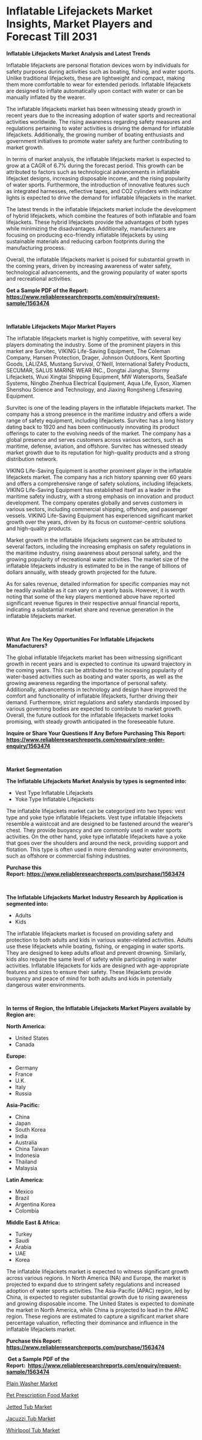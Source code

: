 <p><h1>Inflatable Lifejackets Market Insights, Market Players and Forecast Till 2031</h1></p><p><strong>Inflatable Lifejackets Market Analysis and Latest Trends</strong></p>
<p><p>Inflatable lifejackets are personal flotation devices worn by individuals for safety purposes during activities such as boating, fishing, and water sports. Unlike traditional lifejackets, these are lightweight and compact, making them more comfortable to wear for extended periods. Inflatable lifejackets are designed to inflate automatically upon contact with water or can be manually inflated by the wearer.</p><p>The inflatable lifejackets market has been witnessing steady growth in recent years due to the increasing adoption of water sports and recreational activities worldwide. The rising awareness regarding safety measures and regulations pertaining to water activities is driving the demand for inflatable lifejackets. Additionally, the growing number of boating enthusiasts and government initiatives to promote water safety are further contributing to market growth.</p><p>In terms of market analysis, the inflatable lifejackets market is expected to grow at a CAGR of 6.7% during the forecast period. This growth can be attributed to factors such as technological advancements in inflatable lifejacket designs, increasing disposable income, and the rising popularity of water sports. Furthermore, the introduction of innovative features such as integrated harnesses, reflective tapes, and CO2 cylinders with indicator lights is expected to drive the demand for inflatable lifejackets in the market.</p><p>The latest trends in the inflatable lifejackets market include the development of hybrid lifejackets, which combine the features of both inflatable and foam lifejackets. These hybrid lifejackets provide the advantages of both types while minimizing the disadvantages. Additionally, manufacturers are focusing on producing eco-friendly inflatable lifejackets by using sustainable materials and reducing carbon footprints during the manufacturing process.</p><p>Overall, the inflatable lifejackets market is poised for substantial growth in the coming years, driven by increasing awareness of water safety, technological advancements, and the growing popularity of water sports and recreational activities.</p></p>
<p><strong>Get a Sample PDF of the Report:&nbsp; <a href="https://www.reliableresearchreports.com/enquiry/request-sample/1563474">https://www.reliableresearchreports.com/enquiry/request-sample/1563474</a></strong></p>
<p>&nbsp;</p>
<p><strong>Inflatable Lifejackets Major Market Players</strong></p>
<p><p>The inflatable lifejackets market is highly competitive, with several key players dominating the industry. Some of the prominent players in this market are Survitec, VIKING Life-Saving Equipment, The Coleman Company, Hansen Protection, Drager, Johnson Outdoors, Kent Sporting Goods, LALIZAS, Mustang Survival, O'Neill, International Safety Products, SECUMAR, SALUS MARINE WEAR INC., Dongtai Jianghai, Stormy Lifejackets, Wuxi Xingtai Shipping Equipment, MW Watersports, SeaSafe Systems, Ningbo Zhenhua Electrical Equipment, Aqua Life, Eyson, Xiamen Shenshou Science and Technology, and Jiaxing Rongsheng Lifesaving Equipment.</p><p>Survitec is one of the leading players in the inflatable lifejackets market. The company has a strong presence in the maritime industry and offers a wide range of safety equipment, including lifejackets. Survitec has a long history dating back to 1920 and has been continuously innovating its product offerings to cater to the evolving needs of the market. The company has a global presence and serves customers across various sectors, such as maritime, defense, aviation, and offshore. Survitec has witnessed steady market growth due to its reputation for high-quality products and a strong distribution network.</p><p>VIKING Life-Saving Equipment is another prominent player in the inflatable lifejackets market. The company has a rich history spanning over 60 years and offers a comprehensive range of safety solutions, including lifejackets. VIKING Life-Saving Equipment has established itself as a leader in the maritime safety industry, with a strong emphasis on innovation and product development. The company operates globally and serves customers in various sectors, including commercial shipping, offshore, and passenger vessels. VIKING Life-Saving Equipment has experienced significant market growth over the years, driven by its focus on customer-centric solutions and high-quality products.</p><p>Market growth in the inflatable lifejackets segment can be attributed to several factors, including the increasing emphasis on safety regulations in the maritime industry, rising awareness about personal safety, and the growing popularity of recreational water activities. The market size of the inflatable lifejackets industry is estimated to be in the range of billions of dollars annually, with steady growth projected for the future.</p><p>As for sales revenue, detailed information for specific companies may not be readily available as it can vary on a yearly basis. However, it is worth noting that some of the key players mentioned above have reported significant revenue figures in their respective annual financial reports, indicating a substantial market share and revenue generation in the inflatable lifejackets market.</p></p>
<p>&nbsp;</p>
<p><strong>What Are The Key Opportunities For Inflatable Lifejackets Manufacturers?</strong></p>
<p><p>The global inflatable lifejackets market has been witnessing significant growth in recent years and is expected to continue its upward trajectory in the coming years. This can be attributed to the increasing popularity of water-based activities such as boating and water sports, as well as the growing awareness regarding the importance of personal safety. Additionally, advancements in technology and design have improved the comfort and functionality of inflatable lifejackets, further driving their demand. Furthermore, strict regulations and safety standards imposed by various governing bodies are expected to contribute to market growth. Overall, the future outlook for the inflatable lifejackets market looks promising, with steady growth anticipated in the foreseeable future.</p></p>
<p><strong>Inquire or Share Your Questions If Any Before Purchasing This Report: <a href="https://www.reliableresearchreports.com/enquiry/pre-order-enquiry/1563474">https://www.reliableresearchreports.com/enquiry/pre-order-enquiry/1563474</a></strong></p>
<p>&nbsp;</p>
<p><strong>Market Segmentation</strong></p>
<p><strong>The Inflatable Lifejackets Market Analysis by types is segmented into:</strong></p>
<p><ul><li>Vest Type Inflatable Lifejackets</li><li>Yoke Type Inflatable Lifejackets</li></ul></p>
<p><p>The inflatable lifejackets market can be categorized into two types: vest type and yoke type inflatable lifejackets. Vest type inflatable lifejackets resemble a waistcoat and are designed to be fastened around the wearer's chest. They provide buoyancy and are commonly used in water sports activities. On the other hand, yoke type inflatable lifejackets have a yoke that goes over the shoulders and around the neck, providing support and flotation. This type is often used in more demanding water environments, such as offshore or commercial fishing industries.</p></p>
<p><strong>Purchase this Report:&nbsp;<a href="https://www.reliableresearchreports.com/purchase/1563474">https://www.reliableresearchreports.com/purchase/1563474</a></strong></p>
<p>&nbsp;</p>
<p><strong>The Inflatable Lifejackets Market Industry Research by Application is segmented into:</strong></p>
<p><ul><li>Adults</li><li>Kids</li></ul></p>
<p><p>The inflatable lifejackets market is focused on providing safety and protection to both adults and kids in various water-related activities. Adults use these lifejackets while boating, fishing, or engaging in water sports. They are designed to keep adults afloat and prevent drowning. Similarly, kids also require the same level of safety while participating in water activities. Inflatable lifejackets for kids are designed with age-appropriate features and sizes to ensure their safety. These lifejackets provide buoyancy and peace of mind for both adults and kids in potentially dangerous water environments.</p></p>
<p>&nbsp;</p>
<p><strong>In terms of Region, the Inflatable Lifejackets Market Players available by Region are:</strong></p>
<p>
    <p> <strong> North America: </strong>
        <ul>
            <li>United States</li>
            <li>Canada</li>
        </ul>
        </p> 
    <p> <strong> Europe: </strong>
        <ul>
            <li>Germany</li>
            <li>France</li>
            <li>U.K.</li>
            <li>Italy</li>
            <li>Russia</li>
        </ul>
        </p> 
    <p> <strong> Asia-Pacific: </strong>
        <ul>
            <li>China</li>
            <li>Japan</li>
            <li>South Korea</li>
            <li>India</li>
            <li>Australia</li>
            <li>China Taiwan</li>
            <li>Indonesia</li>
            <li>Thailand</li>
            <li>Malaysia</li>
        </ul>
        </p> 
    <p> <strong> Latin America: </strong>
        <ul>
            <li>Mexico</li>
            <li>Brazil</li>
            <li>Argentina Korea</li>
            <li>Colombia</li>
        </ul>
        </p> 
    <p> <strong> Middle East & Africa: </strong>
        <ul>
            <li>Turkey</li>
            <li>Saudi</li>
            <li>Arabia</li>
            <li>UAE</li>
            <li>Korea</li>
        </ul>
    </p>
    </p>
<p><p>The inflatable lifejackets market is expected to witness significant growth across various regions. In North America (NA) and Europe, the market is projected to expand due to stringent safety regulations and increased adoption of water sports activities. The Asia-Pacific (APAC) region, led by China, is expected to register substantial growth due to rising awareness and growing disposable income. The United States is expected to dominate the market in North America, while China is projected to lead in the APAC region. These regions are estimated to capture a significant market share percentage valuation, reflecting their dominance and influence in the inflatable lifejackets market.</p></p>
<p><strong>Purchase this Report: <a href="https://www.reliableresearchreports.com/purchase/1563474">https://www.reliableresearchreports.com/purchase/1563474</a></strong></p>
<p>&nbsp;<strong>Get a Sample PDF of the Report:&nbsp;&nbsp;<a href="https://www.reliableresearchreports.com/enquiry/request-sample/1563474">https://www.reliableresearchreports.com/enquiry/request-sample/1563474</a></strong></p>
<p><strong></strong></p>
<p><p><a href="https://github.com/johnbach50/Market-Research-Report-List-1/blob/main/plain-washer-market.md">Plain Washer Market</a></p><p><a href="https://github.com/jsmusil/Market-Research-Report-List-1/blob/main/pet-prescription-food-market.md">Pet Prescription Food Market</a></p><p><a href="https://github.com/redneck06/Market-Research-Report-List-1/blob/main/jetted-tub-market.md">Jetted Tub Market</a></p><p><a href="https://github.com/bobicer/Market-Research-Report-List-1/blob/main/jacuzzi-tub-market.md">Jacuzzi Tub Market</a></p><p><a href="https://github.com/kosella/Market-Research-Report-List-1/blob/main/whirlpool-tub-market.md">Whirlpool Tub Market</a></p></p>